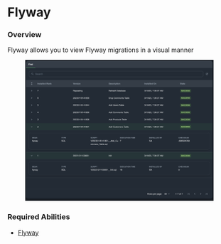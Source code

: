 # Flyway

### Overview

Flyway allows you to view Flyway migrations in a visual manner

<figure><img src="../../../.gitbook/assets/image (9).png" alt=""><figcaption></figcaption></figure>

### Required Abilities

* [Flyway](../../abilities.md)

